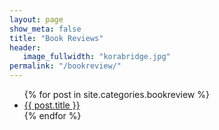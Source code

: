 ```yaml
---
layout: page
show_meta: false
title: "Book Reviews"
header:
   image_fullwidth: "korabridge.jpg"
permalink: "/bookreview/"
---
```

<ul>
    {% for post in site.categories.bookreview %}
    <li><a href="{{ site.url }}{{ site.baseurl }}{{ post.url }}">{{ post.title }}</a></li>
    {% endfor %}
</ul>
